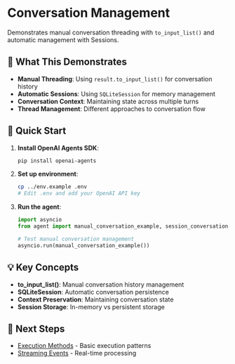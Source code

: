 # Conversation Management

Demonstrates manual conversation threading with `to_input_list()` and automatic management with Sessions.

## 🎯 What This Demonstrates

- **Manual Threading**: Using `result.to_input_list()` for conversation history
- **Automatic Sessions**: Using `SQLiteSession` for memory management
- **Conversation Context**: Maintaining state across multiple turns
- **Thread Management**: Different approaches to conversation flow

## 🚀 Quick Start

1. **Install OpenAI Agents SDK**:
   ```bash
   pip install openai-agents
   ```

2. **Set up environment**:
   ```bash
   cp ../env.example .env
   # Edit .env and add your OpenAI API key
   ```

3. **Run the agent**:
   ```python
   import asyncio
   from agent import manual_conversation_example, session_conversation_example
   
   # Test manual conversation management
   asyncio.run(manual_conversation_example())
   ```

## 💡 Key Concepts

- **to_input_list()**: Manual conversation history management
- **SQLiteSession**: Automatic conversation persistence
- **Context Preservation**: Maintaining conversation state
- **Session Storage**: In-memory vs persistent storage

## 🔗 Next Steps

- [Execution Methods](../4_1_execution_methods/README.md) - Basic execution patterns
- [Streaming Events](../4_4_streaming_events/README.md) - Real-time processing
